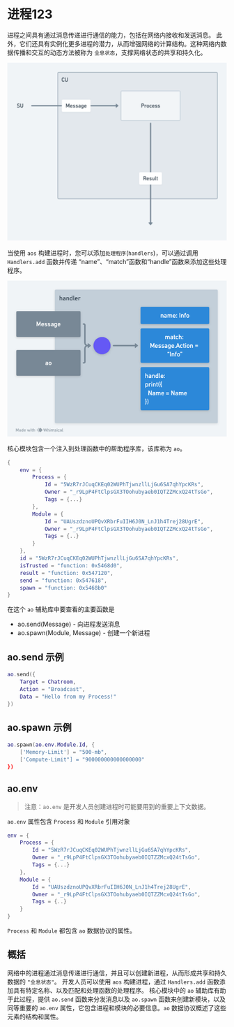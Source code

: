 # 进程123

进程之间具有通过消息传递进行通信的能力，包括在网络内接收和发送消息。 此外，它们还具有实例化更多进程的潜力，从而增强网络的计算结构。这种网络内数据传播和交互的动态方法被称为 `全息状态`，支撑网络状态的共享和持久化。

![流程图](process-diagram.png)

当使用 `aos` 构建进程时，您可以添加`处理程序`(`handlers`)，可以通过调用 `Handlers.add` 函数并传递 “name”、“match”函数和“handle”函数来添加这些处理程序。

![处理程序图](handler-diagram.png)

核心模块包含一个注入到处理函数中的帮助程序库，该库称为 `ao`。

```lua
{
    env = {
        Process = {
            Id = "5WzR7rJCuqCKEq02WUPhTjwnzllLjGu6SA7qhYpcKRs",
            Owner = "_r9LpP4FtClpsGX3TOohubyaeb0IQTZZMcxQ24tTsGo",
            Tags = {...}
        },
        Module = {
            Id = "UAUszdznoUPQvXRbrFuIIH6J0N_LnJ1h4Trej28UgrE",
            Owner = "_r9LpP4FtClpsGX3TOohubyaeb0IQTZZMcxQ24tTsGo",
            Tags = {..}
        }
    },
    id = "5WzR7rJCuqCKEq02WUPhTjwnzllLjGu6SA7qhYpcKRs",
    isTrusted = "function: 0x5468d0",
    result = "function: 0x547120",
    send = "function: 0x547618",
    spawn = "function: 0x5468b0"
}
```

在这个 `ao` 辅助库中要查看的主要函数是

- ao.send(Message) - 向进程发送消息
- ao.spawn(Module, Message) - 创建一个新进程

## ao.send 示例

```lua
ao.send({
    Target = Chatroom,
    Action = "Broadcast",
    Data = "Hello from my Process!"
})
```

## ao.spawn 示例

```lua
ao.spawn(ao.env.Module.Id, {
    ['Memory-Limit'] = "500-mb",
    ['Compute-Limit"] = "900000000000000000"
})
```

## ao.env

> 注意：`ao.env` 是开发人员创建进程时可能要用到的重要上下文数据。

`ao.env` 属性包含 `Process` 和 `Module` 引用对象

```lua
env = {
    Process = {
        Id = "5WzR7rJCuqCKEq02WUPhTjwnzllLjGu6SA7qhYpcKRs",
        Owner = "_r9LpP4FtClpsGX3TOohubyaeb0IQTZZMcxQ24tTsGo",
        Tags = {...}
    },
    Module = {
        Id = "UAUszdznoUPQvXRbrFuIIH6J0N_LnJ1h4Trej28UgrE",
        Owner = "_r9LpP4FtClpsGX3TOohubyaeb0IQTZZMcxQ24tTsGo",
        Tags = {..}
    }
}
```

`Process` 和 `Module` 都包含 `ao` 数据协议的属性。

## 概括

网络中的进程通过消息传递进行通信，并且可以创建新进程，从而形成共享和持久数据的 `"全息状态"`。 开发人员可以使用 `aos` 构建进程，通过 `Handlers.add` 函数添加具有特定名称、以及匹配和处理函数的处理程序。 核心模块中的 `ao` 辅助库有助于此过程，提供 `ao.send` 函数来分发消息以及 `ao.spawn` 函数来创建新模块，以及同等重要的 `ao.env` 属性，它包含进程和模块的必要信息。`ao` 数据协议概述了这些元素的结构和属性。
